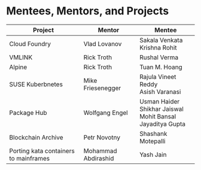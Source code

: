 # Mentees, Mentors, and Projects

| Project	| Mentor | Mentee  |
|---------|--------|---------|
| Cloud Foundry | Vlad Lovanov | Sakala Venkata Krishna Rohit |
| VMLINK | Rick Troth | Rushal Verma |
| Alpine | Rick Troth | Tuan M. Hoang |
| SUSE Kuberbnetes | Mike Friesenegger | Rajula Vineet Reddy<br>Asish Varanasi |
| Package Hub | Wolfgang Engel | Usman Haider<br>Shikhar Jaiswal<br>Mohit Bansal<br>Jayaditya Gupta |
| Blockchain Archive | Petr Novotny | Shashank Motepalli |
| Porting kata containers to mainframes | Mohammad Abdirashid | Yash Jain |
